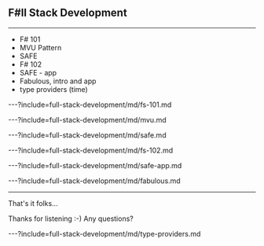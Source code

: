 ## F#ll Stack Development ##

---

- F# 101
- MVU Pattern
- SAFE
- F# 102
- SAFE - app
- Fabulous, intro and app
- type providers (time)


---?include=full-stack-development/md/fs-101.md

---?include=full-stack-development/md/mvu.md

---?include=full-stack-development/md/safe.md

---?include=full-stack-development/md/fs-102.md

---?include=full-stack-development/md/safe-app.md

---?include=full-stack-development/md/fabulous.md

---

That's it folks...

Thanks for listening :-) Any questions?


---?include=full-stack-development/md/type-providers.md


